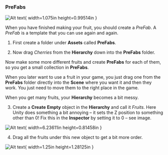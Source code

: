 ### PreFabs
 ![Alt text](media/image15.png){ width=1.075in height=0.99514in }

When you have finished making your fruit, you should create a *PreFab*. A
*PreFab* is a template that you can use again and again.

1.  First create a folder under **Assets** called **PreFabs**.

2.  Now drag *Cherries* from the **Hierarchy** down into the **PreFabs** folder.

Now make some more different fruits and create **PreFabs** for each of
them, so you get a small collection in **PreFabs**.

When you later want to use a fruit in your game, you just drag one
from the **PreFabs** folder directly into the **Scene** where you want it
and then they work. You just need to move them to the right place in
the game.

When you get many fruits, your **Hierarchy** becomes a bit messy.

3.  Create a **Create** **Empty** object in the **Hierarchy** and call it
    *Fruits*. Here Unity does something a bit annoying – it sets the Z
    position to something other than 0! Fix this in the **Inspector** by
    setting it to 0 – see image.

![Alt text](media/image16.png){ width=6.23611in height=0.81458in }

4.  Drag all the fruits under this new object to get a bit more
    order.

![Alt text](media/image17.png){ width=1.25in height=1.28125in }
